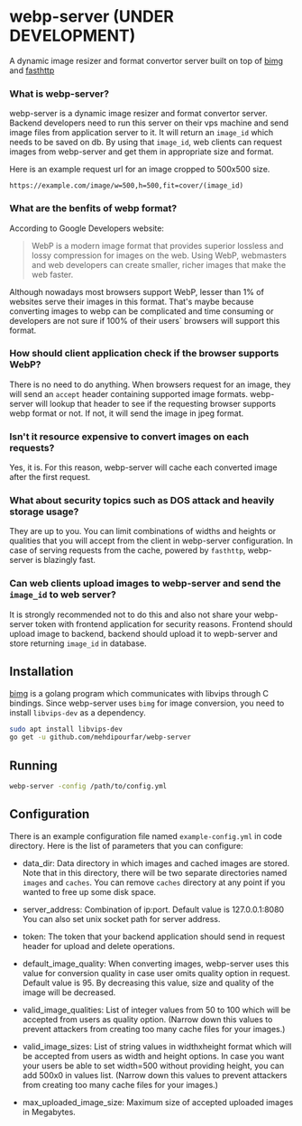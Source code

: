 # webp-server (UNDER DEVELOPMENT)
A dynamic image resizer and format convertor server built on top of
[bimg](https://github.com/h2non/bimg) and [fasthttp](https://github.com/valyala/fasthttp)

### What is webp-server?
webp-server is a dynamic image resizer and format convertor server. Backend developers need to run this server on their vps machine and send image files from application server to it. It will return an `image_id` which needs to be saved on db.
By using that `image_id`, web clients can request images from webp-server and get them in appropriate size and format.

Here is an example request url for an image cropped to 500x500 size.

```code
https://example.com/image/w=500,h=500,fit=cover/(image_id)
```

### What are the benfits of webp format?
According to Google Developers website:
>  WebP is a modern image format that provides superior lossless and lossy compression for images on the web. Using WebP, webmasters and web developers can create smaller, richer images that make the web faster.

Although nowadays most browsers support WebP, lesser than 1% of websites
serve their images in this format. That's maybe because converting images to webp
can be complicated and time consuming or developers are not sure if 100% of their
users` browsers will support this format.

### How should client application check if the browser supports WebP?
There is no need to do anything. When browsers request for an image, they will send an `accept` header containing supported image formats. webp-server will lookup that header to see if the requesting browser supports webp format or not. If not, it will send the image in jpeg format.

### Isn't it resource expensive to convert images on each requests?
Yes, it is. For this reason, webp-server will cache each converted image after the first request.

### What about security topics such as DOS attack and heavily storage usage?
They are up to you. You can limit combinations of widths and heights or qualities that you will accept from the client in webp-server configuration. In case of serving requests from the cache, powered by `fasthttp`, webp-server is blazingly fast.

### Can web clients upload images to webp-server and send the `image_id` to web server?
It is strongly recommended not to do this and also not share your webp-server token
with frontend application for security reasons.
Frontend should upload image to backend, backend should upload it to wepb-server and store returning `image_id` in database.


## Installation
[bimg](https://github.com/h2non/bimg) is a golang program which communicates with libvips through C bindings. Since webp-server
uses `bimg` for image conversion, you need to install `libvips-dev` as
a dependency.


```sh
sudo apt install libvips-dev
go get -u github.com/mehdipourfar/webp-server
```

## Running
```sh
webp-server -config /path/to/config.yml
```

## Configuration
There is an example configuration file named `example-config.yml` in code directory. Here is the list of parameters that you can configure:

* data_dir: Data directory in which images and cached images are
stored. Note that in this directory, there will be two separate directories
named `images` and `caches`. You can remove `caches` directory at any point
if you wanted to free up some disk space.

* server_address: Combination of ip:port. Default value is 127.0.0.1:8080
You can also set unix socket path for server address.

* token: The token that your backend application should send in request header for upload and delete operations.

* default_image_quality: When converting images, webp-server uses this value for conversion quality in case user omits quality option in request. Default value is 95. By decreasing this value, size and quality of the image will be decreased.

* valid_image_qualities: List of integer values from 50 to 100 which will be
accepted from users as quality option.
(Narrow down this values to prevent attackers from creating too many cache files for your images.)

* valid_image_sizes: List of string values in widthxheight format which will be accepted from users as width and height options. In case you want your users be able to set width=500 without providing height, you can add 500x0 in values list.
(Narrow down this values to prevent attackers from creating too many cache files for your images.)

* max_uploaded_image_size: Maximum size of accepted uploaded images in Megabytes.
